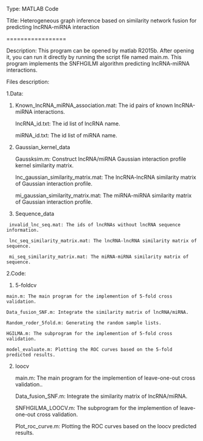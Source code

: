 
Type: MATLAB Code

Title: Heterogeneous graph inference based on similarity network fusion for predicting lncRNA-miRNA interaction

=================

Description: This program can be opened by matlab R2015b. After opening it, you can run it directly by running the script file named main.m.
This program implements the SNFHGILMI algorithm predicting lncRNA-miRNA 
interactions.

Files description:

1.Data: 
  1) Known_lncRNA_miRNA_association.mat: The id pairs of known lncRNA-miRNA interactions.

     lncRNA_id.txt: The id list of lncRNA name.

     miRNA_id.txt: The id list of miRNA name.

  2) Gaussian_kernel_data

      Gaussksim.m: Construct lncRNA/miRNA Gaussian interaction profile kernel similarity matrix.

      lnc_gaussian_similarity_matrix.mat: The lncRNA-lncRNA similarity matrix of Gaussian interaction profile.

      mi_gaussian_similarity_matrix.mat: The miRNA-miRNA similarity matrix of Gaussian interaction profile. 

   3) Sequence_data

     invalid_lnc_seq.mat: The ids of lncRNAs without lncRNA sequence information.

     lnc_seq_similarity_matrix.mat: The lncRNA-lncRNA similarity matrix of sequence.

     mi_seq_similarity_matrix.mat: The miRNA-miRNA similarity matrix of sequence.


2.Code:

  1) 5-foldcv

    main.m: The main program for the implemention of 5-fold cross validation.

    Data_fusion_SNF.m: Integrate the similarity matrix of lncRNA/miRNA.

    Random_roder_5fold.m: Generating the random sample lists.
   
    HGILMA.m: The subprogram for the implemention of 5-fold cross validation.

    model_evaluate.m: Plotting the ROC curves based on the 5-fold predicted results.

  2) loocv

     main.m: The main program for the implemention of leave-one-out cross validation..

     Data_fusion_SNF.m: Integrate the similarity matrix of lncRNA/miRNA.

     SNFHGILMA_LOOCV.m: The subprogram for the implemention of leave-one-out cross validation.

     Plot_roc_curve.m: Plotting the ROC curves based on the loocv predicted results.
